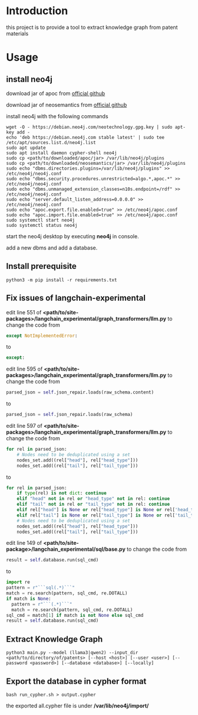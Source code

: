 # Introduction

this project is to provide a tool to extract knowledge graph from patent materials

# Usage

## install neo4j

download jar of apoc from [official github](https://github.com/neo4j/apoc/releases/tag/5.19.0)

download jar of neosemantics from [official github](https://github.com/neo4j-labs/neosemantics/releases)

install neo4j with the following commands

```shell
wget -O - https://debian.neo4j.com/neotechnology.gpg.key | sudo apt-key add -
echo 'deb https://debian.neo4j.com stable latest' | sudo tee /etc/apt/sources.list.d/neo4j.list
sudo apt update
sudo apt install daemon cypher-shell neo4j
sudo cp <path/to/downloaded/apoc/jar> /var/lib/neo4j/plugins
sudo cp <path/to/downloaded/neosemantics/jar> /var/lib/neo4j/plugins
sudo echo "dbms.directories.plugins=/var/lib/neo4j/plugins" >> /etc/neo4j/neo4j.conf
sudo echo "dbms.security.procedures.unrestricted=algo.*,apoc.*" >> /etc/neo4j/neo4j.conf
sudo echo "dbms.unmanaged_extension_classes=n10s.endpoint=/rdf" >> /etc/neo4j/neo4j.conf
sudo echo "server.default_listen_address=0.0.0.0" >> /etc/neo4j/neo4j.conf
sudo echo "apoc.export.file.enabled=true" >> /etc/neo4j/apoc.conf
sudo echo "apoc.import.file.enabled=true" >> /etc/neo4j/apoc.conf
sudo systemctl start neo4j
sudo systemctl status neo4j
```

start the neo4j desktop by executing **neo4j** in console.

add a new dbms and add a database.

## Install prerequisite

```shell
python3 -m pip install -r requirements.txt
```
## Fix issues of langchain-experimental

edit line 551 of **<path/to/site-packages>/langchain_experimental/graph_transformers/llm.py** to change the code from

```python
except NotImplementedError:
```

to

```python
except:
```

edit line 595 of **<path/to/site-packages>/langchain_experimental/graph_transformers/llm.py** to change the code from

```python
parsed_json = self.json_repair.loads(raw_schema.content)
```

to

```python
parsed_json = self.json_repair.loads(raw_schema)
```

edit line 597 of **<path/to/site-packages>/langchain_experimental/graph_transformers/llm.py** to change the code from

```python
for rel in parsed_json:
    # Nodes need to be deduplicated using a set
    nodes_set.add((rel["head"], rel["head_type"]))
    nodes_set.add((rel["tail"], rel["tail_type"]))
```

to

```python
for rel in parsed_json:
    if type(rel) is not dict: continue
    elif "head" not in rel or "head_type" not in rel: continue
    elif "tail" not in rel or "tail_type" not in rel: continue
    elif rel["head"] is None or rel["head_type"] is None or rel['head_type'] == '': continue
    elif rel["tail"] is None or rel["tail_type"] is None or rel['tail_type'] == '': continue
    # Nodes need to be deduplicated using a set 
    nodes_set.add((rel["head"], rel["head_type"]))
    nodes_set.add((rel["tail"], rel["tail_type"]))
```

edit line 149 of **<path/to/site-package>/langchain_experimental/sql/base.py** to change the code from

```python
result = self.database.run(sql_cmd)
```

to
```python
import re
pattern = r"```sql(.*)```"
match = re.search(pattern, sql_cmd, re.DOTALL)
if match is None:
  pattern = r"```(.*)```"
  match = re.search(pattern, sql_cmd, re.DOTALL)
sql_cmd = match[1] if match is not None else sql_cmd
result = self.database.run(sql_cmd)
```

## Extract Knowledge Graph

```shell
python3 main.py --model (llama3|qwen2) --input_dir <path/to/directory/of/patents> [--host <host>] [--user <user>] [--password <password>] [--database <database>] [--locally]
```

## Export the database in cypher format

```shell
bash run_cypher.sh > output.cypher
```

the exported all.cypher file is under **/var/lib/neo4j/import/**
